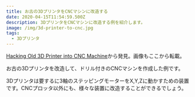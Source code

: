 ```yaml
---
title: お古の3DプリンタをCNCマシンに改造する
date: 2020-04-15T11:54:59.500Z
description: 3DプリンタをCNCマシンに改造する例を紹介します。
image: /img/3d-printer-to-cnc.jpg
tags:
  - 3Dプリンタ
---
```

[Hacking Old 3D Printer into CNC Machine](https://hackaday.io/project/169125-hacking-old-3d-printer-into-cnc-machine)から発見。画像もここから転載。

お古の3Dプリンタを改造して、ドリル付きのCNCマシンを作成した例です。

3Dプリンタは要するに3軸のステッピングモーターをX,Y,Zに動かすための装置です。CNCプロッタ以外にも、様々な装置に改造することができるでしょう。
